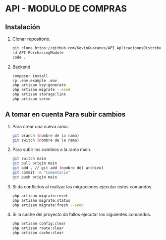 <h1>API - MODULO DE COMPRAS</h1>

## Instalación
1. Clonar repositorio.
   ```sh
   git clone https://github.com/KevinGuacanes/API_AplicacionesDistribuidas-.git API-PurchasingModule
   cd API-PurchasingModule
   code .

2. Backend
    ```sh
    composer install
    cp .env.example .env
    php artisan key:generate
    php artisan migrate --seed
    php artisan storage:link
    php artisan serve

## A tomar en cuenta Para subir cambios
1. Para crear una nueva rama.
    ```sh
    git branch (nombre de la rama)
    git switch (nombre de la rama)

2. Para subir los cambios a la rama main.
    ```sh
    git switch main
    git pull origin main
    git add . // git add (nombre del archivo)
    git commit -m "Comentario"
    git push origin main

3. Si da conflictos al realizar las migraciones ejecutar estos comandos.
    ```sh
    php artisan migrate:reset 
    php artisan migrate:status
    php artisan migrate:fresh --seed

4. Si la cache del proyecto da fallos ejecutar los siguientes comandos.
    ```sh
    php artisan config:clear
    php artisan route:clear
    php artisan cache:clear

